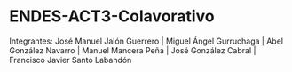 # ENDES-ACT3-Colavorativo
Integrantes:
José Manuel Jalón Guerrero | Miguel Ángel Gurruchaga | Abel González Navarro | Manuel Mancera Peña | José González Cabral | Francisco Javier Santo Labandón
